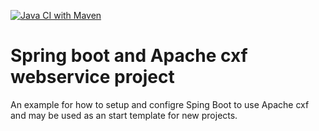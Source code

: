 [![Java CI with Maven](https://github.com/gunnarro/soap-webservice-project/actions/workflows/maven.yml/badge.svg)](https://github.com/gunnarro/soap-webservice-project/actions/workflows/maven.yml)

# Spring boot and Apache cxf webservice project
An example for how to setup and configre Sping Boot to use Apache cxf and may be used as an start template for new projects.
